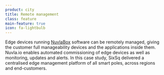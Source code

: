 ```yaml
---
product: city
title: Remote management
class: feature
main-feature: true
icon: fa-lightbulb
---
```


Edge devices running [NuvlaBox](https://sixsq.com/products-and-services/nuvlabox/overview) software can be remotely managed, giving the customer full manageability devices and the applications inside them. Nuvla.io enables automated commissioning of edge devices as well as monitoring, updates and alerts. In this case study, SixSq delivered a centralised edge management platform of all smart poles, across regions and end-customers.